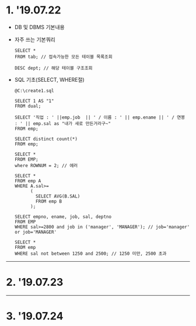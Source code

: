 # 1. '19.07.22

* DB 및 DBMS 기본내용

* 자주 쓰는 기본쿼리

      SELECT *
      FROM tab; // 접속가능한 모든 테이블 목록조회

      DESC dept; // 해당 테이블 구조조회
      
* SQL 기초(SELECT, WHERE절)

      @C:\create1.sql
      
      SELECT 1 AS "1"
      FROM dual;
      
      SELECT '직업 : ' ||emp.job  || ' / 이름 : ' || emp.ename || ' / 연봉 : ' || emp.sal as "내가 새로 만든거라구~"
      FROM emp;
      
      SELECT distinct count(*)
      FROM emp;
      
      SELECT *
      FROM EMP;
      where ROWNUM = 2; // 에러
      
      SELECT *
      FROM emp A
      WHERE A.sal>=
            (
              SELECT AVG(B.SAL)
              FROM emp B
            );
            
      SELECT empno, ename, job, sal, deptno
      FROM EMP
      WHERE sal>=2800 and job in ('manager', 'MANAGER'); // job='manager' or job='MANAGER'
      
      SELECT *
      FROM emp
      WHERE sal not between 1250 and 2500; // 1250 미만, 2500 초과            

  
------
  
# 2. '19.07.23


------

# 3. '19.07.24


